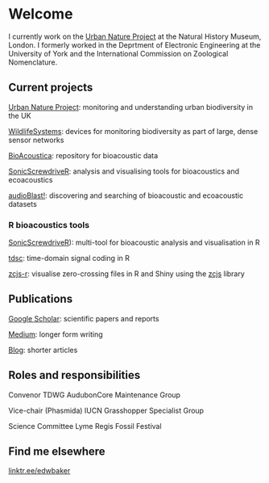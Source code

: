# Welcome
I currently work on the [Urban Nature Project](https://www.nhm.ac.uk/about-us/urban-nature-project.html) at the Natural History Museum, London. I formerly worked in the Deprtment of Electronic Engineering at the University of York and the International Commission on Zoological Nomenclature.

## Current projects
[Urban Nature Project](https://www.nhm.ac.uk/about-us/urban-nature-project.html): monitoring and understanding urban biodiversity in the UK

[WildlifeSystems](https://wildlife.systems): devices for monitoring biodiversity as part of large, dense sensor networks

[BioAcoustica](https://bio.acousti.ca): repository for bioacoustic data

[SonicScrewdriveR](): analysis and visualising tools for bioacoustics and ecoacoustics

[audioBlast!](https://audioblast.org): discovering and searching of bioacoustic and ecoacoustic datasets

### R bioacoustics tools
[SonicScrewdriveR](https://sonicscrewdriver.ebaker.me.uk)): multi-tool for bioacoustic analysis and visualisation in R

[tdsc](https://github.com/edwbaker/tdsc): time-domain signal coding in R

[zcjs-r](https://github.com/BioAcoustica/zcjs-r): visualise zero-crossing files in R and Shiny using the [zcjs](https://github.com/BioAcoustica/zcjs) library

## Publications
[Google Scholar](https://scholar.google.com/citations?user=44XAtwYAAAAJ): scientific papers and reports

[Medium](https://edwbaker.medium.com/): longer form writing

[Blog](https://pblog.ebaker.me.uk): shorter articles

## Roles and responsibilities
Convenor TDWG AudubonCore Maintenance Group

Vice-chair (Phasmida) IUCN Grasshopper Specialist Group

Science Committee Lyme Regis Fossil Festival

## Find me elsewhere
[linktr.ee/edwbaker](https://linktr.ee/edwbaker)
